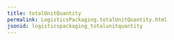 ```yaml
---
title: totalUnitQuantity
permalink: LogisticsPackaging.totalUnitQuantity.html
jsonid: logisticspackaging_totalunitquantity
---
```

